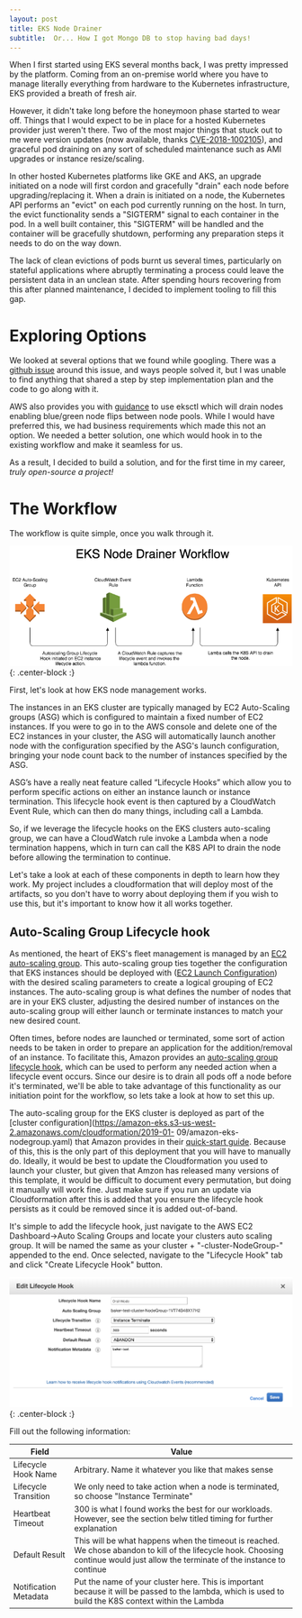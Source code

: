 ```yaml
---
layout: post
title: EKS Node Drainer
subtitle:  Or... How I got Mongo DB to stop having bad days!
---
```


When I first started using EKS several months back, I was pretty impressed by the platform.  Coming from an on-premise world where you have to manage literally everything from hardware to the Kubernetes infrastructure, EKS provided a breath of fresh air.

However, it didn't take long before the honeymoon phase started to wear off.  Things that I would expect to be in place for a hosted Kubernetes provider just weren't there.  Two of the most major things that stuck out to me were version updates (now available, thanks [CVE-2018-1002105](https://github.com/kubernetes/kubernetes/issues/71411)), and graceful pod draining on any sort of scheduled maintenance such as AMI upgrades or instance resize/scaling.

In other hosted Kubernetes platforms like GKE and AKS, an upgrade initiated on a node will first cordon and gracefully "drain" each node before upgrading/replacing it.  When a drain is initiated on a node, the Kubernetes API performs an "evict" on each pod currently running on the host.  In turn, the evict functionality sends a "SIGTERM" signal to each container in the pod.  In a well built container, this "SIGTERM" will be handled and the container will be gracefully shutdown, performing any preparation steps it needs to do on the way down.

The lack of clean evictions of pods burnt us several times, particularly on stateful applications where abruptly terminating a process could leave the persistent data in an unclean state.  After spending hours recovering from this after planned maintenance, I decided to implement tooling to fill this gap.

# Exploring Options

We looked at several options that we found while googling.  There was a [github issue](https://github.com/awslabs/amazon-eks-ami/issues/66) around this issue, and ways people solved it, but I was unable to find anything that shared a step by step implementation plan and the code to go along with it.

AWS also provides you with [guidance](https://docs.aws.amazon.com/eks/latest/userguide/migrate-stack.html) to use eksctl which will drain nodes enabling blue/green node flips between node pools.  While I would have preferred this, we had business requirements which made this not an option.  We needed a better solution, one which would hook in to the existing workflow and make it seamless for us.

As a result, I decided to build a solution, and for the first time in my career, *truly open-source a project!*

# The Workflow

The workflow is quite simple, once you walk through it.

![EKS Node Drainer Workflow](https://github.com/ryan-a-baker/ryanbakerio/blob/master/img/workflow.png?raw=true){: .center-block :}

First, let's look at how EKS node management works.

The instances in an EKS cluster are typically managed by EC2 Auto-Scaling groups (ASG) which is configured to maintain a fixed number of EC2 instances.  If you were to go in to the AWS console and delete one of the EC2 instances in your cluster, the ASG will automatically launch another node with the configuration specified by the ASG's launch configuration, bringing your node count back to the number of instances specified by the ASG.

ASG’s have a really neat feature called “Lifecycle Hooks” which allow you to perform specific actions on either an instance launch or instance termination.  This lifecycle hook event is then captured by a CloudWatch Event Rule, which can then do many things, including call a Lambda.

So, if we leverage the lifecycle hooks on the EKS clusters auto-scaling group, we can have a CloudWatch rule invoke a Lambda when a node termination happens, which in turn can call the K8S API to drain the node before allowing the termination to continue.

Let's take a look at each of these components in depth to learn how they work.  My project includes a cloudformation that will deploy most of the artifacts, so you don't have to worry about deploying them if you wish to use this, but it's important to know how it all works together.

## Auto-Scaling Group Lifecycle hook

As mentioned, the heart of EKS's fleet management is managed by an [EC2 auto-scaling group](https://docs.aws.amazon.com/autoscaling/ec2/userguide/AutoScalingGroup.html).  This auto-scaling group ties together the configuration that EKS instances should be deployed with ([EC2 Launch Configuration](https://docs.aws.amazon.com/autoscaling/ec2/userguide/LaunchConfiguration.html)) with the desired scaling parameters to create a logical grouping of EC2 instances.  The auto-scaling group is what defines the number of nodes that are in your EKS cluster, adjusting the desired number of instances on the auto-scaling group will either launch or terminate instances to match your new desired count.

Often times, before nodes are launched or terminated, some sort of action needs to be taken in order to prepare an application for the addition/removal of an instance.  To facilitate this, Amazon provides an [auto-scaling group lifecycle hook](https://docs.aws.amazon.com/autoscaling/ec2/userguide/lifecycle-hooks.html), which can be used to perform any needed action when a lifecycle event occurs.  Since our desire is to drain all pods off a node before it's terminated, we'll be able to take advantage of this functionality as our initiation point for the workflow, so lets take a look at how to set this up.

The auto-scaling group for the EKS cluster is deployed as part of the [cluster configuration](https://amazon-eks.s3-us-west-2.amazonaws.com/cloudformation/2019-01-
09/amazon-eks-nodegroup.yaml) that Amazon provides in their [quick-start guide](https://s3.amazonaws.com/aws-quickstart/quickstart-amazon-eks/doc/amazon-eks-architecture.pdf).  Because of this, this is the only part of this deployment that you will have to manually do.  Ideally, it would be best to update the Cloudformation you used to launch your cluster, but given that Amzon has released many versions of this template, it would be difficult to document every permutation, but doing it manually will work fine.  Just make sure if you run an update via Cloudformation after this is added that you ensure the lifecycle hook persists as it could be removed since it is added out-of-band.

It's simple to add the lifecycle hook, just navigate to the AWS EC2 Dashboard->Auto Scaling Groups and locate your clusters auto scaling group.  It will be named the same as your cluster + "-cluster-NodeGroup-<random string>" appended to the end.  Once selected, navigate to the "Lifecycle Hook" tab and click "Create Lifecycle Hook" button.

![Create Lifecycle Hook](https://github.com/ryan-a-baker/ryanbakerio/blob/master/img/lifecyclehookcreate.png?raw=true){: .center-block :}

Fill out the following information:

| Field | Value |
| ----- | ----- |
| Lifecycle Hook Name | Arbitrary.  Name it whatever you like that makes sense |
| Lifecycle Transition | We only need to take action when a node is terminated, so choose "Instance Terminate" |
| Heartbeat Timeout | 300 is what I found works the best for our workloads.  However, see the section belw titled timing for further explanation |
| Default Result | This will be what happens when the timeout is reached.  We chose abandon to kill of the lifecycle hook.  Choosing continue would just allow the terminate of the instance to continue |
| Notification Metadata | Put the name of your cluster here.  This is important because it will be passed to the lambda, which is used to build the K8S context within the Lambda |
